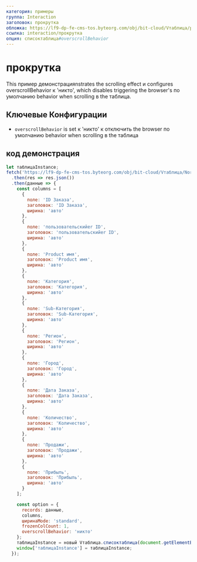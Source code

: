 ```yaml
---
категория: примеры
группа: Interaction
заголовок: прокрутка
обложка: https://lf9-dp-fe-cms-tos.byteorg.com/obj/bit-cloud/Vтаблица/preview/прокрутка.gif
ссылка: interaction/прокрутка
опция: списоктаблица#overscrollBehavior
---
```


# прокрутка

This пример демонстрацияnstrates the scrolling effect и configures overscrollBehavior к 'никто', which disables triggering the browser's по умолчанию behavior when scrolling в the таблица.

## Ключевые Конфигурации

- `overscrollBehavior` is set к 'никто' к отключить the browser по умолчанию behavior when scrolling в the таблица

## код демонстрация

```javascript liveдемонстрация template=vтаблица
let таблицаInstance;
fetch('https://lf9-dp-fe-cms-tos.byteorg.com/obj/bit-cloud/Vтаблица/North_American_Superstore_данные.json')
  .then(res => res.json())
  .then(данные => {
    const columns = [
      {
        поле: 'ID Заказа',
        заголовок: 'ID Заказа',
        ширина: 'авто'
      },
      {
        поле: 'пользовательскийer ID',
        заголовок: 'пользовательскийer ID',
        ширина: 'авто'
      },
      {
        поле: 'Product имя',
        заголовок: 'Product имя',
        ширина: 'авто'
      },
      {
        поле: 'Категория',
        заголовок: 'Категория',
        ширина: 'авто'
      },
      {
        поле: 'Sub-Категория',
        заголовок: 'Sub-Категория',
        ширина: 'авто'
      },
      {
        поле: 'Регион',
        заголовок: 'Регион',
        ширина: 'авто'
      },
      {
        поле: 'Город',
        заголовок: 'Город',
        ширина: 'авто'
      },
      {
        поле: 'Дата Заказа',
        заголовок: 'Дата Заказа',
        ширина: 'авто'
      },
      {
        поле: 'Количество',
        заголовок: 'Количество',
        ширина: 'авто'
      },
      {
        поле: 'Продажи',
        заголовок: 'Продажи',
        ширина: 'авто'
      },
      {
        поле: 'Прибыль',
        заголовок: 'Прибыль',
        ширина: 'авто'
      }
    ];

    const option = {
      records: данные,
      columns,
      ширинаMode: 'standard',
      frozenColCount: 1,
      overscrollBehavior: 'никто'
    };
    таблицаInstance = новый Vтаблица.списоктаблица(document.getElementById(CONTAINER_ID), option);
    window['таблицаInstance'] = таблицаInstance;
  });
```
